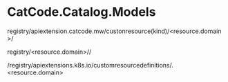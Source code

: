 # CatCode.Catalog.Models

registry/apiextension.catcode.mw/custonresource(kind)/<resource.domain>/<kind>

registry/<resource.domain>/<kind>/<resourcename>

/registry/apiextensions.k8s.io/customresourcedefinitions/<plural>.<resource.domain>